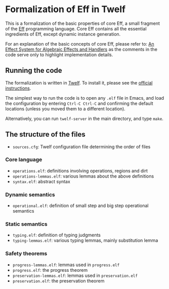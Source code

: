 Formalization of Eff in Twelf
=============================

This is a formalization of the basic properties of core Eff,
a small fragment of the [Eff](http://www.eff-lang.org/) programming language.
Core Eff contains all the essential ingredients of Eff,
except dynamic instance generation.

For an explanation of the basic concepts of core Eff, please refer to:
[An Effect System for Algebraic Effects and Handlers](http://arxiv.org/abs/1306.6316)
as the comments in the code serve only to highlight implementation details.

## Running the code

The formalization is written in [Twelf](http://www.twelf.org/). To install it,
please see the [official instructions](http://www.twelf.org/wiki/Download).

The simplest way to run the code is to open any `.elf` file in Emacs,
and load the configuration by entering `Ctrl-C Ctrl-C` and confirming
the default locations (unless you moved them to a different location).

Alternatively, you can run `twelf-server` in the main directory, and type `make`.

## The structure of the files

* `sources.cfg`: Twelf configuration file determining the order of files

### Core language
* `operations.elf`: definitions involving operations, regions and dirt
* `operations-lemmas.elf`: various lemmas about the above definitions
* `syntax.elf`: abstract syntax

### Dynamic semantics
* `operational.elf`: definition of small step and big step operational semantics

### Static semantics
* `typing.elf`: definition of typing judgments
* `typing-lemmas.elf`: various typing lemmas, mainly substitution lemma

### Safety theorems
* `progress-lemmas.elf`: lemmas used in `progress.elf`
* `progress.elf`: the progress theorem
* `preservation-lemmas.elf`: lemmas used in `preservation.elf`
* `preservation.elf`: the preservation theorem
